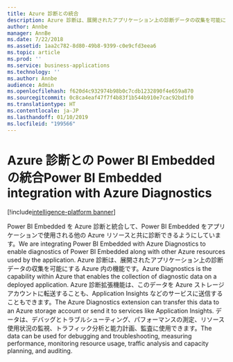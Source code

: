 ```yaml
---
title: Azure 診断との統合
description: Azure 診断は、展開されたアプリケーション上の診断データの収集を可能にする Azure 内の機能です。
author: Annbe
manager: AnnBe
ms.date: 7/22/2018
ms.assetid: 1aa2c782-8d80-49b8-9399-c0e9cfd3eea6
ms.topic: article
ms.prod: ''
ms.service: business-applications
ms.technology: ''
ms.author: Annbe
audience: Admin
ms.openlocfilehash: f620d4c932974b98b0c7cdb1232890f4e659a870
ms.sourcegitcommit: 0c8ca4eaf47f7f4b83f1b544b910e7cac92bd1f0
ms.translationtype: HT
ms.contentlocale: ja-JP
ms.lasthandoff: 01/10/2019
ms.locfileid: "199566"
---
```

#  <a name="power-bi-embedded-integration-with-azure-diagnostics"></a><span data-ttu-id="741da-103">Azure 診断との Power BI Embedded の統合</span><span class="sxs-lookup"><span data-stu-id="741da-103">Power BI Embedded integration with Azure Diagnostics</span></span> 

[!include[intelligence-platform banner](../../includes/intelligence-platform.md)]






<span data-ttu-id="741da-104">Power BI Embedded を Azure 診断と統合して、Power BI Embedded をアプリケーションで使用される他の Azure リソースと共に診断できるようにしています。</span><span class="sxs-lookup"><span data-stu-id="741da-104">We are integrating Power BI Embedded with Azure Diagnostics to enable diagnostics of Power BI Embedded along with other Azure resources used by the application.</span></span> <span data-ttu-id="741da-105">Azure 診断は、展開されたアプリケーション上の診断データの収集を可能にする Azure 内の機能です。</span><span class="sxs-lookup"><span data-stu-id="741da-105">Azure Diagnostics is the capability within Azure that enables the collection of diagnostic data on a deployed application.</span></span> <span data-ttu-id="741da-106">Azure 診断拡張機能は、このデータを Azure ストレージ アカウントに転送することも、Application Insights などのサービスに送信することもできます。</span><span class="sxs-lookup"><span data-stu-id="741da-106">The Azure Diagnostics extension can transfer this data to an Azure storage account or send it to services like Application Insights.</span></span> <span data-ttu-id="741da-107">データは、デバッグとトラブルシューティング、パフォーマンスの測定、リソース使用状況の監視、トラフィック分析と能力計画、監査に使用できます。</span><span class="sxs-lookup"><span data-stu-id="741da-107">The data can be used for debugging and troubleshooting, measuring performance, monitoring resource usage, traffic analysis and capacity planning, and auditing.</span></span> 

